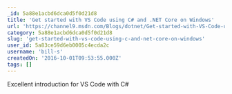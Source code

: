 ```yaml
---
_id: 5a88e1acbd6dca0d5f0d21d8
title: 'Get started with VS Code using C# and .NET Core on Windows'
url: 'https://channel9.msdn.com/Blogs/dotnet/Get-started-with-VS-Code-using-CSharp-and-NET-Core'
category: 5a88e1acbd6dca0d5f0d21d8
slug: 'get-started-with-vs-code-using-c-and-net-core-on-windows'
user_id: 5a83ce59d6eb0005c4ecda2c
username: 'bill-s'
createdOn: '2016-10-01T09:53:55.000Z'
tags: []
---
```


Excellent introduction for VS Code with C#
